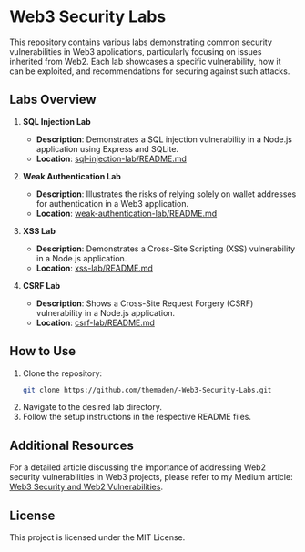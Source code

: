 # Web3 Security Labs

This repository contains various labs demonstrating common security vulnerabilities in Web3 applications, particularly focusing on issues inherited from Web2. Each lab showcases a specific vulnerability, how it can be exploited, and recommendations for securing against such attacks.

## Labs Overview

1. **SQL Injection Lab**
   - **Description**: Demonstrates a SQL injection vulnerability in a Node.js application using Express and SQLite.
   - **Location**: [sql-injection-lab/README.md](sql-injection-lab/README.md)

2. **Weak Authentication Lab**
   - **Description**: Illustrates the risks of relying solely on wallet addresses for authentication in a Web3 application.
   - **Location**: [weak-authentication-lab/README.md](weak-authentication-lab/README.md)

3. **XSS Lab**
   - **Description**: Demonstrates a Cross-Site Scripting (XSS) vulnerability in a Node.js application.
   - **Location**: [xss-lab/README.md](xss-lab/README.md)

4. **CSRF Lab**
   - **Description**: Shows a Cross-Site Request Forgery (CSRF) vulnerability in a Node.js application.
   - **Location**: [csrf-lab/README.md](csrf-lab/README.md)

## How to Use

1. Clone the repository:
   ```bash
   git clone https://github.com/themaden/-Web3-Security-Labs.git
   ```
2. Navigate to the desired lab directory.
3. Follow the setup instructions in the respective README files.

## Additional Resources

For a detailed article discussing the importance of addressing Web2 security vulnerabilities in Web3 projects, please refer to my Medium article: [Web3 Security and Web2 Vulnerabilities](https://medium.com/@yasinnmaden).

## License

This project is licensed under the MIT License.

